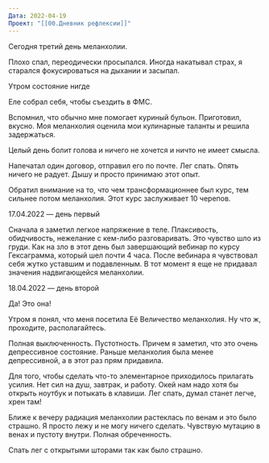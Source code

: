 ```yaml
---
Дата: 2022-04-19
Проект: "[[00.Дневник рефлексии]]"
---
```

Сегодня третий день меланхолии.

Плохо спал, переодически просыпался. Иногда накатывал страх, я старался фокусироваться на дыхании и засыпал.

Утром состояние нигде

Еле собрал себя, чтобы съездить в ФМС.

Вспомнил, что обычно мне помогает куриный бульон. Приготовил, вкусно. Моя меланхолия оценила мои кулинарные таланты и решила задержаться.

Целый день болит голова и ничего не хочется и ничто не имеет смысла.

Напечатал один договор, отправил его по почте. Лег спать. Опять ничего не радует. Дышу и просто принимаю этот опыт.

Обратил внимание на то, что чем трансформационнее был курс, тем сильнее потом меланхолия. Этот курс заслуживает 10 черепов.

17.04.2022 — день первый

Сначала я заметил легкое напряжение в теле. Плаксивость, обидчивость, нежелание с кем-либо разговаривать. Это чувство шло из груди. Как на зло в этот день был завершающий вебинар по курсу Гексаграмма, который шел почти 4 часа. После вебинара я чувствовал себя жутко уставшим и подавленным. В тот момент я еще не придавал значения надвигающейся меланхолии.

18.04.2022 — день второй

Да! Это она!

Утром я понял, что меня посетила Её Величество меланхолия. Ну что ж, проходите, располагайтесь.

Полная выключенность. Пустотность. Причем я заметил, что это очень депрессивное состояние. Раньше меланхолия была менее депрессивной, а в этот раз прям придавила.

Для того, чтобы сделать что-то элементарное приходилось прилагать усилия. Нет сил на душ, завтрак, и работу. Окей нам надо хотя бы открыть ноутбук и потыкать в клавиши. Лег спать, думал станет легче, хрен там!

Ближе к вечеру радиация меланхолии растеклась по венам и это было страшно. Я просто лежу и не могу ничего сделать. Чувствую мутацию в венах и пустоту внутри. Полная обреченность.

Спать лег с открытыми шторами так как было страшно.